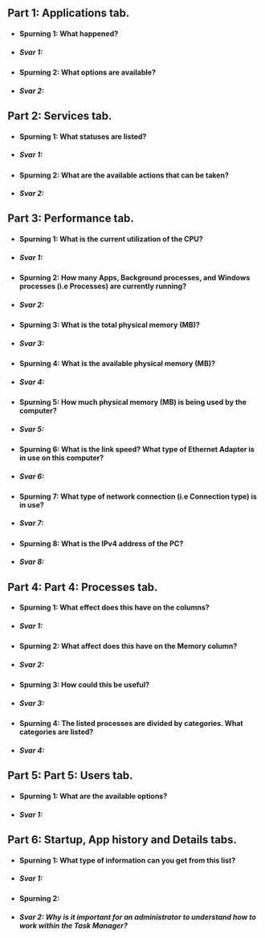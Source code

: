 ## Part 1: Applications tab.  
* #### Spurning 1: What happened?  
* ##### Svar 1:
* #### Spurning 2: What options are available?    
* ##### Svar 2:  
## Part 2: Services tab.  
* #### Spurning 1: What statuses are listed?  
* ##### Svar 1:  
* #### Spurning 2: What are the available actions that can be taken?  
* ##### Svar 2:  
## Part 3: Performance tab.  
* #### Spurning 1: What is the current utilization of the CPU?  
* ##### Svar 1:
* #### Spurning 2: How many Apps, Background processes, and Windows processes (i.e Processes) are currently running?  
* ##### Svar 2:  
* #### Spurning 3: What is the total physical memory (MB)?  
* ##### Svar 3:  
* #### Spurning 4: What is the available physical memory (MB)?   
* ##### Svar 4:  
* #### Spurning 5: How much physical memory (MB) is being used by the computer?  
* ##### Svar 5:  
* #### Spurning 6: What is the link speed? What type of Ethernet Adapter is in use on this computer?  
* ##### Svar 6:  
* #### Spurning 7: What type of network connection (i.e Connection type) is in use?  
* ##### Svar 7:   
* #### Spurning 8: What is the IPv4 address of the PC?  
* ##### Svar 8:  
## Part 4: Part 4: Processes tab.  
* #### Spurning 1: What effect does this have on the columns?  
* ##### Svar 1:  
* #### Spurning 2: What affect does this have on the Memory column?  
* ##### Svar 2:  
* #### Spurning 3: How could this be useful?  
* ##### Svar 3:  
* #### Spurning 4: The listed processes are divided by categories. What categories are listed?  
* ##### Svar 4:  
## Part 5: Part 5: Users tab.  
* #### Spurning 1: What are the available options?  
* ##### Svar 1:  
## Part 6:  Startup, App history and Details tabs.  
* #### Spurning 1: What type of information can you get from this list?  
* ##### Svar 1:  
* #### Spurning 2:  
* ##### Svar 2: Why is it important for an administrator to understand how to work within the Task Manager?  
